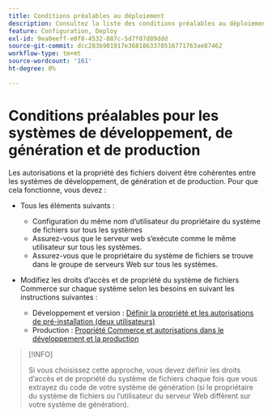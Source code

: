 ```yaml
---
title: Conditions préalables au déploiement
description: Consultez la liste des conditions préalables au déploiement de Commerce dans un système de développement, de création ou de production.
feature: Configuration, Deploy
exl-id: 9ea0eeff-e0f8-4532-887c-5d7f07d89ddd
source-git-commit: dcc283b901917e3681863370516771763ae87462
workflow-type: tm+mt
source-wordcount: '161'
ht-degree: 0%

---
```


# Conditions préalables pour les systèmes de développement, de génération et de production

Les autorisations et la propriété des fichiers doivent être cohérentes entre les systèmes de développement, de génération et de production. Pour que cela fonctionne, vous devez :

- Tous les éléments suivants :

   - Configuration du même nom d’utilisateur du propriétaire du système de fichiers sur tous les systèmes
   - Assurez-vous que le serveur web s’exécute comme le même utilisateur sur tous les systèmes.
   - Assurez-vous que le propriétaire du système de fichiers se trouve dans le groupe de serveurs Web sur tous les systèmes.

- Modifiez les droits d’accès et de propriété du système de fichiers Commerce sur chaque système selon les besoins en suivant les instructions suivantes :

   - Développement et version : [Définir la propriété et les autorisations de pré-installation (deux utilisateurs)](file-system-permissions.md#set-up-two-owners-for-default-or-developer-mode)
   - Production : [Propriété Commerce et autorisations dans le développement et la production](file-system-permissions.md)

>[!INFO]
>
>Si vous choisissez cette approche, vous devez définir les droits d’accès et de propriété du système de fichiers chaque fois que vous extrayez du code de votre système de génération (si le propriétaire du système de fichiers ou l’utilisateur du serveur Web diffèrent sur votre système de génération).
